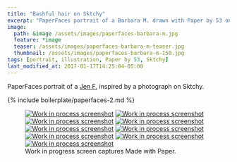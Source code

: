```yaml
---
title: "Bashful hair on Sktchy"
excerpt: "PaperFaces portrait of a Barbara M. drawn with Paper by 53 on an iPad."
image: 
  path: &image /assets/images/paperfaces-barbara-m.jpg 
  feature: *image
  teaser: /assets/images/paperfaces-barbara-m-teaser.jpg
  thumbnail: /assets/images/paperfaces-barbara-m-150.jpg
tags: [portrait, illustration, Paper by 53, Sktchy]
last_modified_at: 2017-01-17T14:25:04-05:00
---
```


PaperFaces portrait of a [Jen F.](http://sktchy.com/vJbCsc) inspired by a photograph on Sktchy.

{% include boilerplate/paperfaces-2.md %}

<figure class="third">
  <a href="{{ site.url }}/assets/images/paperfaces-barbara-m-process-1-lg.jpg"><img src="{{ site.url }}/assets/images/paperfaces-barbara-m-process-1-600.jpg" alt="Work in process screenshot"></a>
  <a href="{{ site.url }}/assets/images/paperfaces-barbara-m-process-2-lg.jpg"><img src="{{ site.url }}/assets/images/paperfaces-barbara-m-process-2-600.jpg" alt="Work in process screenshot"></a>
  <a href="{{ site.url }}/assets/images/paperfaces-barbara-m-process-3-lg.jpg"><img src="{{ site.url }}/assets/images/paperfaces-barbara-m-process-3-600.jpg" alt="Work in process screenshot"></a>
  <a href="{{ site.url }}/assets/images/paperfaces-barbara-m-process-4-lg.jpg"><img src="{{ site.url }}/assets/images/paperfaces-barbara-m-process-4-600.jpg" alt="Work in process screenshot"></a>
  <a href="{{ site.url }}/assets/images/paperfaces-barbara-m-process-5-lg.jpg"><img src="{{ site.url }}/assets/images/paperfaces-barbara-m-process-5-600.jpg" alt="Work in process screenshot"></a>
  <a href="{{ site.url }}/assets/images/paperfaces-barbara-m-process-6-lg.jpg"><img src="{{ site.url }}/assets/images/paperfaces-barbara-m-process-6-600.jpg" alt="Work in process screenshot"></a>
  <a href="{{ site.url }}/assets/images/paperfaces-barbara-m-process-7-lg.jpg"><img src="{{ site.url }}/assets/images/paperfaces-barbara-m-process-7-600.jpg" alt="Work in process screenshot"></a>
  <a href="{{ site.url }}/assets/images/paperfaces-barbara-m-process-8-lg.jpg"><img src="{{ site.url }}/assets/images/paperfaces-barbara-m-process-8-600.jpg" alt="Work in process screenshot"></a>
  <a href="{{ site.url }}/assets/images/paperfaces-barbara-m-process-9-lg.jpg"><img src="{{ site.url }}/assets/images/paperfaces-barbara-m-process-9-600.jpg" alt="Work in process screenshot"></a>
  <figcaption>Work in progress screen captures Made with Paper.</figcaption>
</figure>
